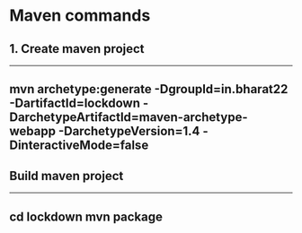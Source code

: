 # Maven commands

## 1. Create maven project

---
   mvn archetype:generate -DgroupId=in.bharat22 -DartifactId=lockdown -DarchetypeArtifactId=maven-archetype-webapp -DarchetypeVersion=1.4 -DinteractiveMode=false
---

## Build maven project

---
 cd lockdown
 mvn package
---

